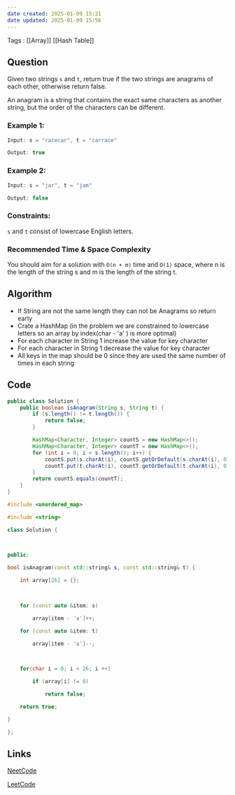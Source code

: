 ```yaml
---
date created: 2025-01-09 15:21
date updated: 2025-01-09 15:56
---
```


Tags : [[Array]] [[Hash Table]]

## Question

Given two strings `s` and `t`, return true if the two strings are anagrams of each other, otherwise return false.

An anagram is a string that contains the exact same characters as another string, but the order of the characters can be different.

### Example 1:

```java
Input: s = "racecar", t = "carrace"

Output: true

```

### Example 2:

```java
Input: s = "jar", t = "jam"

Output: false

```

### Constraints:

`s` and `t` consist of lowercase English letters.

### Recommended Time & Space Complexity

You should aim for a solution with `O(n + m)` time and `O(1)` space, where n is the length of the string s and m is the length of the string t.

## Algorithm

- If String are not the same length they can not be Anagrams so return early
- Crate a HashMap (in the problem we are constrained to lowercase letters so an array by index(char - 'a' ) is more optimal)
- For each character in String 1 increase the value for key character
- For each character in String 1 decrease the value for key character
- All keys in the map should be 0 since they are used the same number of times in each string

## Code

```java
public class Solution {
    public boolean isAnagram(String s, String t) {
        if (s.length() != t.length()) {
            return false;
        }

        HashMap<Character, Integer> countS = new HashMap<>();
        HashMap<Character, Integer> countT = new HashMap<>();
        for (int i = 0; i < s.length(); i++) {
            countS.put(s.charAt(i), countS.getOrDefault(s.charAt(i), 0) + 1);
            countT.put(t.charAt(i), countT.getOrDefault(t.charAt(i), 0) + 1);
        }
        return countS.equals(countT);
    }
}
```

```C++
#include <unordered_map>

#include <string>

class Solution {

  

public:

bool isAnagram(const std::string& s, const std::string& t) {

    int array[26] = {};

  

    for (const auto &item: s)

        array[item - 'a']++;

    for (const auto &item: t)

        array[item - 'a']--;

  

    for(char i = 0; i < 26; i ++)

        if (array[i] != 0)

            return false;

    return true;

}

};
```

## Links

[NeetCode](https://neetcode.io/problems/is-anagram)

[LeetCode](https://leetcode.com/problems/valid-anagram/)
